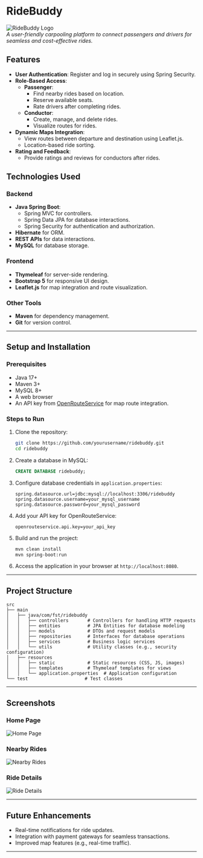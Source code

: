 # **RideBuddy**

![RideBuddy Logo](https://via.placeholder.com/150)  
*A user-friendly carpooling platform to connect passengers and drivers for seamless and cost-effective rides.*

## **Features**

- **User Authentication**: Register and log in securely using Spring Security.
- **Role-Based Access**:
  - **Passenger**:
    - Find nearby rides based on location.
    - Reserve available seats.
    - Rate drivers after completing rides.
  - **Conductor**:
    - Create, manage, and delete rides.
    - Visualize routes for rides.
- **Dynamic Maps Integration**:
  - View routes between departure and destination using Leaflet.js.
  - Location-based ride sorting.
- **Rating and Feedback**:
  - Provide ratings and reviews for conductors after rides.

## **Technologies Used**

### **Backend**
- **Java Spring Boot**:
  - Spring MVC for controllers.
  - Spring Data JPA for database interactions.
  - Spring Security for authentication and authorization.
- **Hibernate** for ORM.
- **REST APIs** for data interactions.
- **MySQL** for database storage.

### **Frontend**
- **Thymeleaf** for server-side rendering.
- **Bootstrap 5** for responsive UI design.
- **Leaflet.js** for map integration and route visualization.

### **Other Tools**
- **Maven** for dependency management.
- **Git** for version control.

---

## **Setup and Installation**

### **Prerequisites**
- Java 17+
- Maven 3+
- MySQL 8+
- A web browser
- An API key from [OpenRouteService](https://openrouteservice.org/) for map route integration.

### **Steps to Run**
1. Clone the repository:
   ```bash
   git clone https://github.com/yourusername/ridebuddy.git
   cd ridebuddy
   ```

2. Create a database in MySQL:
   ```sql
   CREATE DATABASE ridebuddy;
   ```

3. Configure database credentials in `application.properties`:
   ```properties
   spring.datasource.url=jdbc:mysql://localhost:3306/ridebuddy
   spring.datasource.username=your_mysql_username
   spring.datasource.password=your_mysql_password
   ```

4. Add your API key for OpenRouteService:
   ```properties
   openrouteservice.api.key=your_api_key
   ```

5. Build and run the project:
   ```bash
   mvn clean install
   mvn spring-boot:run
   ```

6. Access the application in your browser at `http://localhost:8080`.

---

## **Project Structure**

```
src
├── main
│   ├── java/com/fst/ridebuddy
│   │   ├── controllers       # Controllers for handling HTTP requests
│   │   ├── entities          # JPA Entities for database modeling
│   │   ├── models            # DTOs and request models
│   │   ├── repositories      # Interfaces for database operations
│   │   ├── services          # Business logic services
│   │   └── utils             # Utility classes (e.g., security configuration)
│   ├── resources
│   │   ├── static            # Static resources (CSS, JS, images)
│   │   ├── templates         # Thymeleaf templates for views
│   │   └── application.properties  # Application configuration
└── test                     # Test classes
```

---

## **Screenshots**

### **Home Page**
![Home Page](https://via.placeholder.com/800x400)

### **Nearby Rides**
![Nearby Rides](https://via.placeholder.com/800x400)

### **Ride Details**
![Ride Details](https://via.placeholder.com/800x400)

---

## **Future Enhancements**
- Real-time notifications for ride updates.
- Integration with payment gateways for seamless transactions.
- Improved map features (e.g., real-time traffic).

---
